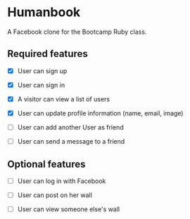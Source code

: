
# Humanbook

A Facebook clone for the Bootcamp Ruby class.


## Required features

- [x] User can sign up
- [x] User can sign in
- [x] A visitor can view a list of users
- [x] User can update profile information (name, email, image)
- [ ] User can add another User as friend
- [ ] User can send a message to a friend


## Optional features

- [ ] User can log in with Facebook
- [ ] User can post on her wall
- [ ] User can view someone else's wall




